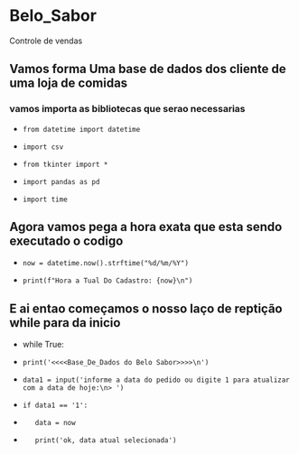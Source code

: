 # Belo_Sabor
Controle de vendas 

## Vamos  forma Uma base de dados dos cliente de uma loja de comidas 

###  vamos importa as bibliotecas que serao necessarias 
-     from datetime import datetime
-     import csv 
-     from tkinter import *
-     import pandas as pd 
-     import time

## Agora vamos pega a hora exata que esta sendo executado o codigo
-     now = datetime.now().strftime("%d/%m/%Y")
-     print(f"Hora a Tual Do Cadastro: {now}\n") 

## E ai entao começamos o nosso laço de reptição while para da inicio
-   while True:
-     print('<<<<Base_De_Dados do Belo Sabor>>>>\n')
-     data1 = input('informe a data do pedido ou digite 1 para atualizar com a data de hoje:\n> ')
-     if data1 == '1':
-        data = now 
-        print('ok, data atual selecionada') 

